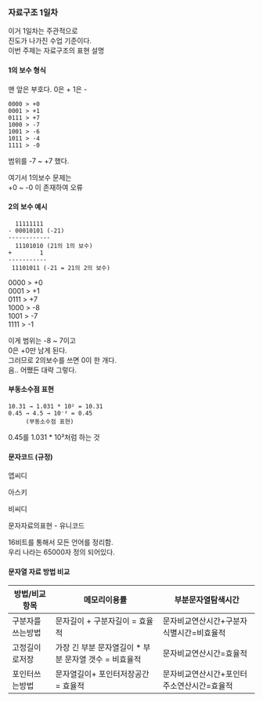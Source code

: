 ### 자료구조 1일차 

이거 1일차는 주관적으로  
진도가 나가진 수업 기준이다.  
이번 주제는 자료구조의 표현 설명  

#### 1의 보수 형식 

맨 앞은 부호다. 
0은 + 1은 -  
```
0000 > +0  
0001 > +1  
0111 > +7  
1000 > -7  
1001 > -6  
1011 > -4  
1111 > -0  
```
범위를 -7 ~ +7 했다.  
  
여기서 1의보수 문제는  
+0 ~ -0 이 존재하여 오류   

#### 2의 보수 예시 
```
  11111111 
- 00010101 (-21) 
------------ 
  11101010 (21의 1의 보수)  
+        1
-----------
 11101011 (-21 = 21의 2의 보수)
```
  
0000 > +0  
0001 > +1  
0111 > +7  
1000 > -8  
1001 > -7  
1111 > -1  
  
이게 범위는 -8 ~ 7이고  
0은 +0만 남게 된다.  
그러므로 2의보수를 쓰면 0이 한 개다.  
음.. 어쨌든 대략 그렇다.  

#### 부동소수점 표현 
```
10.31 → 1.031 * 10² = 10.31  
0.45 → 4.5 → 10⁻² = 0.45  
     (부동소수점 표현) 
```
0.45를 1.031 * 10²처럼 하는 것  

#### 문자코드 (규정) 

앱씨디  
  
아스키  
  
비씨디  
  
문자자료의표현 - 유니코드  
  
16비트를 통해서 모든 언어를 정리함.  
우리 나라는 65000자 정의 되어있다.  
  
#### 문자열 자료 방법 비교 

|방법/비교항목|메모리이용률|부분문자열탐색시간|
|------|---|---|
|구분자를쓰는방법|문자길이 + 구분자길이 = 효율적|문자비교연산시간+구분자식별시간=비효율적|
|고정길이로저장|가장 긴 부분 문자열길이 * 부분 문자열 갯수 = 비효율적|문자비교연산시간=효율적|
|포인터쓰는방법|문자열길이+ 포인터저장공간 = 효율적|문자비교연산시간+포인터주소연산시간=효율적|
